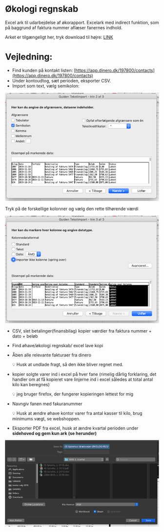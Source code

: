 # Økologi regnskab
Excel ark til udarbejdelse af økorapport. Excelark med indirect funktion, som på baggrund af faktura nummer aflæser fanernes indhold. 

Arket er tilgængeligt her, tryk download til højre: [LINK](https://github.com/andershoejlund/okorapport/blob/e6aa1ea7a3c40e9fc0b9a1fca43e6a2be66212d3/EKSEMPEL%20%C3%98KOLOGI%20REGNSKAB.xlsx)

# Vejledning:

- Find kunden på kontakt listen: [https://app.dinero.dk/197800/contacts](https://app.dinero.dk/197800/contacts)
- Under kontoudtog, sæt perioden, eksporter CSV.
- Import som text, vælg semikolon:

![Skrmbillede_2020-01-17_kl._11.43.05.png](Skrmbillede_2020-01-17_kl._11.43.05.png)

Tryk på de forskellige kolonner og vælg den rette tilhørende værdi

![Skrmbillede_2020-01-17_kl._11.43.27.png](Skrmbillede_2020-01-17_kl._11.43.27.png)

- CSV, slet betalinger(finansbilag) kopier værdier fra faktura nummer + dato + beløb
- Find øhave/økologi regnskab/ excel lave kopi
- Åben alle relevante fakturaer fra dinero

  💡 Husk at undlade fragt, så den ikke bliver regnet med.

- kopier solgte varer ind i excel på hver fane (rimelig dårlig forklaring, det handler om at få kopieret vare linjerne ind i excel således at total antal kilo kan beregnes)
    
  💡  jeg bruger firefox, der fungerer kopieringen lettest for mig
    
- Navngiv fanen med fakuranummer

  💡  Husk at ændre øhave kontor varer fra antal kasser til kilo, brug minimums vægt, se webshoppen.
    
- Eksporter PDF fra excel, husk at ændre kvartal perioden under **sidehoved og gem kun ark (se herunder)**

![Screenshot_2019-10-22_at_11.13.14.png](Screenshot_2019-10-22_at_11.13.14.png)
